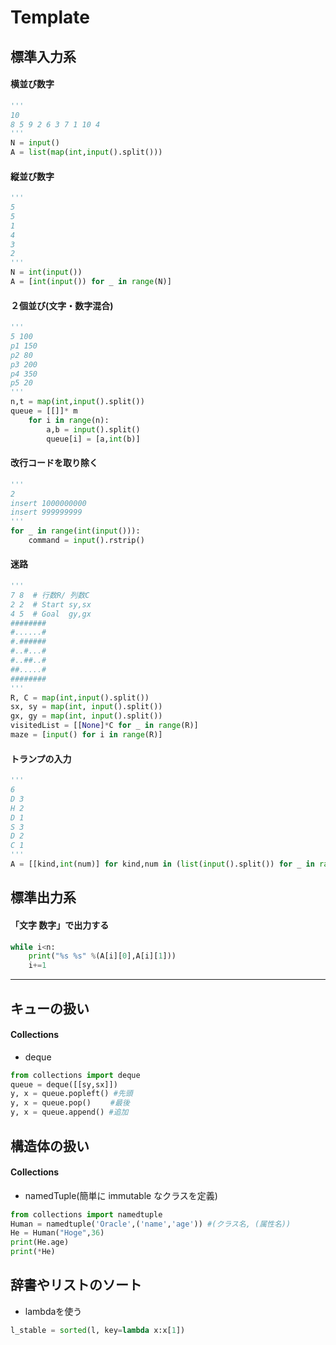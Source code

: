 # Template
## 標準入力系
#### 横並び数字
```py
'''
10
8 5 9 2 6 3 7 1 10 4
'''
N = input()
A = list(map(int,input().split())) 
```

#### 縦並び数字
```py
'''
5 
5
1
4
3
2
'''
N = int(input())
A = [int(input()) for _ in range(N)]
```

#### ２個並び(文字・数字混合)
```py
'''
5 100
p1 150
p2 80
p3 200
p4 350
p5 20
'''
n,t = map(int,input().split())
queue = [[]]* m
    for i in range(n):
        a,b = input().split()
        queue[i] = [a,int(b)]
```

#### 改行コードを取り除く
```py
'''
2 
insert 1000000000
insert 999999999
'''
for _ in range(int(input())):
    command = input().rstrip()
```

#### 迷路
```py
'''
7 8  # 行数R/ 列数C
2 2  # Start sy,sx
4 5  # Goal  gy,gx
########
#......#
#.######
#..#...#
#..##..#
##.....#
########
'''
R, C = map(int,input().split())
sx, sy = map(int, input().split())
gx, gy = map(int, input().split())
visitedList = [[None]*C for _ in range(R)]
maze = [input() for i in range(R)]
```

#### トランプの入力

```py
'''
6
D 3
H 2
D 1
S 3
D 2
C 1
'''
A = [[kind,int(num)] for kind,num in (list(input().split()) for _ in range(0,n))]
```

## 標準出力系
#### 「文字 数字」で出力する
```py
while i<n:
    print("%s %s" %(A[i][0],A[i][1]))
    i+=1
```
----

## キューの扱い
#### Collections
- deque
```py
from collections import deque
queue = deque([[sy,sx]])
y, x = queue.popleft() #先頭
y, x = queue.pop() 　　#最後
y, x = queue.append() #追加
```

## 構造体の扱い
#### Collections
- namedTuple(簡単に immutable なクラスを定義)
```py
from collections import namedtuple
Human = namedtuple('Oracle',('name','age')) #(クラス名, (属性名))
He = Human("Hoge",36)
print(He.age)
print(*He)
```

## 辞書やリストのソート
- lambdaを使う
```py
l_stable = sorted(l, key=lambda x:x[1])
```
